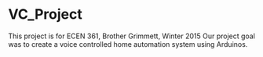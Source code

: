 # VC_Project
This project is for ECEN 361, Brother Grimmett, Winter 2015
Our project goal was to create a voice controlled home automation system using Arduinos.
